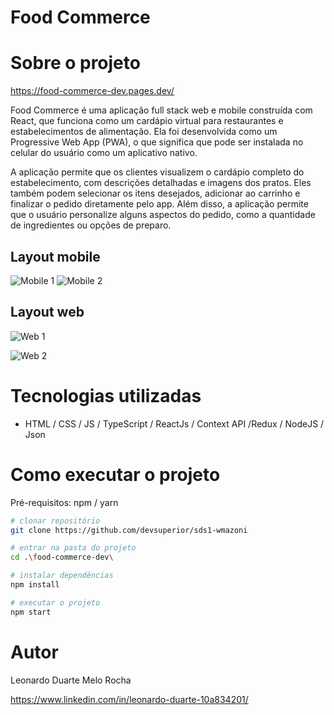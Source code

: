 # Food Commerce

# Sobre o projeto

https://food-commerce-dev.pages.dev/

Food Commerce é uma aplicação full stack web e mobile construída com React, que funciona como um cardápio virtual para restaurantes e estabelecimentos de alimentação. Ela foi desenvolvida como um Progressive Web App (PWA), o que significa que pode ser instalada no celular do usuário como um aplicativo nativo.

A aplicação permite que os clientes visualizem o cardápio completo do estabelecimento, com descrições detalhadas e imagens dos pratos. Eles também podem selecionar os itens desejados, adicionar ao carrinho e finalizar o pedido diretamente pelo app. Além disso, a aplicação permite que o usuário personalize alguns aspectos do pedido, como a quantidade de ingredientes ou opções de preparo.

## Layout mobile
![Mobile 1](https://i.imgur.com/IVlR7KH.png) ![Mobile 2](https://i.imgur.com/Av7BeKV.png)

## Layout web
![Web 1](https://i.imgur.com/XzMcaxk.jpeg)

![Web 2](https://i.imgur.com/3Yc5e4s.png)


# Tecnologias utilizadas

- HTML / CSS / JS / TypeScript / ReactJs / Context API /Redux / NodeJS / Json
# Como executar o projeto

Pré-requisitos: npm / yarn

```bash
# clonar repositório
git clone https://github.com/devsuperior/sds1-wmazoni

# entrar na pasta do projeto 
cd .\food-commerce-dev\

# instalar dependências
npm install

# executar o projeto
npm start
```

# Autor

Leonardo Duarte Melo Rocha

https://www.linkedin.com/in/leonardo-duarte-10a834201/


